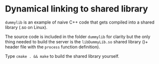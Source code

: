 # Dynamical linking to shared library
`dummylib` is an example of naive C++ code that gets compiled into a shared library (.so on Linux).

The source code is included in the folder `dummylib` for clarity but the only thing
needed to build the server is the `libDummyLib.so` shared library ()+ header file with the `process`
function definition).

Type `cmake . && make` to build the shared library yourself.

